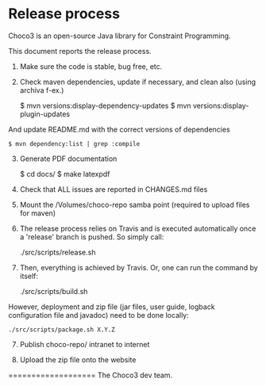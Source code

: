 Release process
===============

Choco3 is an open-source Java library for Constraint Programming.

This document reports the release process.

1. Make sure the code is stable, bug free, etc.

2. Check maven dependencies, update if necessary, and clean also (using archiva f-ex.)

    $ mvn versions:display-dependency-updates
    $ mvn versions:display-plugin-updates

And update README.md with the correct versions of dependencies

    $ mvn dependency:list | grep :compile

3. Generate PDF documentation

    $ cd docs/
    $ make latexpdf

4. Check that ALL issues are reported in CHANGES.md files

5. Mount the /Volumes/choco-repo samba point (required to upload files for maven)

6. The release process relies on Travis and is executed automatically once a 'release' branch is pushed. So simply call:

    ./src/scripts/release.sh


7. Then, everything is achieved by Travis.
Or, one can run the command by itself:

    ./src/scripts/build.sh

However, deployment and zip file (jar files, user guide, logback configuration file and javadoc) need to be done locally:

    ./src/scripts/package.sh X.Y.Z

7. Publish choco-repo/ intranet to internet

8. Upload the zip file onto the website

===================
The Choco3 dev team.


